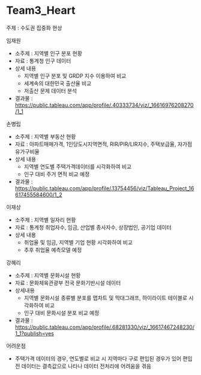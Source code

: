 # Team3_Heart

주제 : 수도권 집중화 현상

임재원
- 소주제 : 지역별 인구 분포 현황
- 자료 : 통계청 인구 데이터
- 상세 내용
  - 지역별 인구 분포 및 GRDP 지수 이용하여 비교
  - 세계속의 대한민국 출산율 비교
  - 저출산 문제 데이터 분석
- 결과물 : https://public.tableau.com/app/profile/.40333734/viz/_16616976208270/1_1

손병립 
- 소주제 : 지역별 부동산 현황
- 자료 : 아파트매매가격, 1인당도시지역면적, RIR/PIR/LIR지수, 주택보급율, 자가점유가구비율
- 상세 내용
  - 지역별 연도별 주택가격데이터를 시각화하여 비교
  - 인구 대비 주거 면적 비교 예정
- 결과물 : https://public.tableau.com/app/profile/.13754456/viz/Tableau_Project_16617455584600/1_2

이재상
- 소주제 : 지역별 일자리 현황
- 자료 : 통계청 취업자수, 임금, 산업별 종사자수, 상장법인, 공기업 데이터
- 상세 내용
  - 취업율 및 임금, 지역별 기업 현황 시각화하여 비교
  - 추후 취업율 예측모델 예정

강혜리
- 소주제 : 지역별 문화시설 현황
- 자료 : 문화체육관광부 전국 문화기반시설 데이터
- 상세내용
  - 지역별 문화시설 종류별 분포를 맵차트 및 막대그래프, 하이라이트 테이블로 시각화하여 비교
  - 인구 대비 문화시설 분포 비교 예정 
- 결과물 : https://public.tableau.com/app/profile/.68281330/viz/_16617467248230/1_1?publish=yes

어려운점
- 주택가격 데이터의 경우, 연도별로 비교 시 지역마다 구로 편입된 경우가 있어 편입 전 데이터는 결측값으로 나타나 데이터 전처리에 어려움을 겪음
